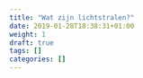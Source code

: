 ```yaml
---
title: "Wat zijn lichtstralen?"
date: 2019-01-28T18:38:31+01:00
weight: 1
draft: true
tags: []
categories: []
---
```


